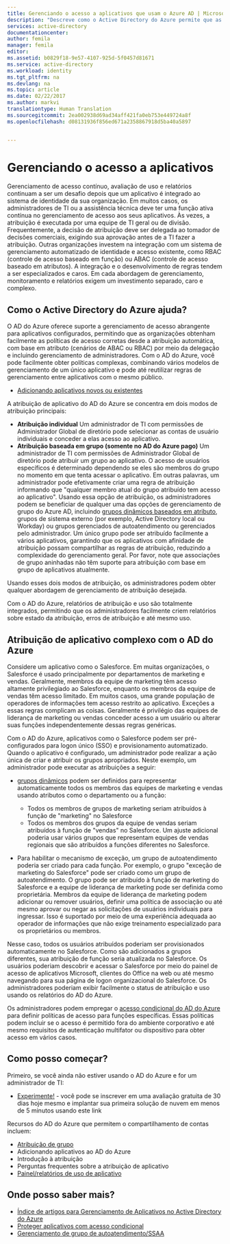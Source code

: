 ```yaml
---
title: Gerenciando o acesso a aplicativos que usam o Azure AD | Microsoft Docs
description: "Descreve como o Active Directory do Azure permite que as organizações especifiquem os aplicativos aos quais cada usuário tem acesso."
services: active-directory
documentationcenter: 
author: femila
manager: femila
editor: 
ms.assetid: b0829f18-9e57-4107-925d-5f0457d81671
ms.service: active-directory
ms.workload: identity
ms.tgt_pltfrm: na
ms.devlang: na
ms.topic: article
ms.date: 02/22/2017
ms.author: markvi
translationtype: Human Translation
ms.sourcegitcommit: 2ea002938d69ad34aff421fa0eb753e449724a8f
ms.openlocfilehash: d08131936f856ed671a2358867918d5ba40a5897


---
```

# <a name="managing-access-to-apps"></a>Gerenciando o acesso a aplicativos
Gerenciamento de acesso contínuo, avaliação de uso e relatórios continuam a ser um desafio depois que um aplicativo é integrado ao sistema de identidade da sua organização. Em muitos casos, os administradores de TI ou a assistência técnica deve ter uma função ativa contínua no gerenciamento de acesso aos seus aplicativos. Às vezes, a atribuição é executada por uma equipe de TI geral ou de divisão. Frequentemente, a decisão de atribuição deve ser delegada ao tomador de decisões comerciais, exigindo sua aprovação antes de a TI fazer a atribuição.  Outras organizações investem na integração com um sistema de gerenciamento automatizado de identidade e acesso existente, como RBAC (controle de acesso baseado em função) ou ABAC (controle de acesso baseado em atributos). A integração e o desenvolvimento de regras tendem a ser especializados e caros. Em cada abordagem de gerenciamento, monitoramento e relatórios exigem um investimento separado, caro e complexo.

## <a name="how-does-azure-active-directory-help"></a>Como o Active Directory do Azure ajuda?
 O AD do Azure oferece suporte a gerenciamento de acesso abrangente para aplicativos configurados, permitindo que as organizações obtenham facilmente as políticas de acesso corretas desde a atribuição automática, com base em atributo (cenários de ABAC ou RBAC) por meio da delegação e incluindo gerenciamento de administradores. Com o AD do Azure, você pode facilmente obter políticas complexas, combinando vários modelos de gerenciamento de um único aplicativo e pode até reutilizar regras de gerenciamento entre aplicativos com o mesmo público.

* [Adicionando aplicativos novos ou existentes](active-directory-sso-integrate-saas-apps.md)

 A atribuição de aplicativo do AD do Azure se concentra em dois modos de atribuição principais:

* **Atribuição individual** Um administrador de TI com permissões de Administrador Global de diretório pode selecionar as contas de usuário individuais e conceder a elas acesso ao aplicativo.
* **Atribuição baseada em grupo (somente no AD do Azure pago)** Um administrador de TI com permissões de Administrador Global de diretório pode atribuir um grupo ao aplicativo. O acesso de usuários específicos é determinado dependendo se eles são membros do grupo no momento em que tenta acessar o aplicativo. Em outras palavras, um administrador pode efetivamente criar uma regra de atribuição informando que "qualquer membro atual do grupo atribuído tem acesso ao aplicativo". Usando essa opção de atribuição, os administradores podem se beneficiar de qualquer uma das opções de gerenciamento de grupo do Azure AD, incluindo [grupos dinâmicos baseados em atributo](active-directory-accessmanagement-manage-groups.md), grupos de sistema externo (por exemplo, Active Directory local ou Workday) ou grupos gerenciados de autoatendimento ou gerenciados pelo administrador. Um único grupo pode ser atribuído facilmente a vários aplicativos, garantindo que os aplicativos com afinidade de atribuição possam compartilhar as regras de atribuição, reduzindo a complexidade do gerenciamento geral. Por favor, note que associações de grupo aninhadas não têm suporte para atribuição com base em grupo de aplicativos atualmente.

Usando esses dois modos de atribuição, os administradores podem obter qualquer abordagem de gerenciamento de atribuição desejada.

Com o AD do Azure, relatórios de atribuição e uso são totalmente integrados, permitindo que os administradores facilmente criem relatórios sobre estado da atribuição, erros de atribuição e até mesmo uso.

## <a name="complex-application-assignment-with-azure-ad"></a>Atribuição de aplicativo complexo com o AD do Azure
Considere um aplicativo como o Salesforce. Em muitas organizações, o Salesforce é usado principalmente por departamentos de marketing e vendas. Geralmente, membros da equipe de marketing têm acesso altamente privilegiado ao Salesforce, enquanto os membros da equipe de vendas têm acesso limitado. Em muitos casos, uma grande população de operadores de informações tem acesso restrito ao aplicativo. Exceções a essas regras complicam as coisas. Geralmente é privilégio das equipes de liderança de marketing ou vendas conceder acesso a um usuário ou alterar suas funções independentemente dessas regras genéricas.

Com o AD do Azure, aplicativos como o Salesforce podem ser pré-configurados para logon único (SSO) e provisionamento automatizado. Quando o aplicativo é configurado, um administrador pode realizar a ação única de criar e atribuir os grupos apropriados. Neste exemplo, um administrador pode executar as atribuições a seguir:

* [grupos dinâmicos](active-directory-accessmanagement-manage-groups.md) podem ser definidos para representar automaticamente todos os membros das equipes de marketing e vendas usando atributos como o departamento ou a função:
  
  * Todos os membros de grupos de marketing seriam atribuídos à função de "marketing" no Salesforce
  * Todos os membros dos grupos da equipe de vendas seriam atribuídos à função de "vendas" no Salesforce. Um ajuste adicional poderia usar vários grupos que representam equipes de vendas regionais que são atribuídos a funções diferentes no Salesforce.
* Para habilitar o mecanismo de exceção, um grupo de autoatendimento poderia ser criado para cada função. Por exemplo, o grupo "exceção de marketing do Salesforce" pode ser criado como um grupo de autoatendimento. O grupo pode ser atribuído à função de marketing do Salesforce e a equipe de liderança de marketing pode ser definida como proprietária. Membros da equipe de liderança de marketing podem adicionar ou remover usuários, definir uma política de associação ou até mesmo aprovar ou negar as solicitações de usuários individuais para ingressar. Isso é suportado por meio de uma experiência adequada ao operador de informações que não exige treinamento especializado para os proprietários ou membros.

Nesse caso, todos os usuários atribuídos poderiam ser provisionados automaticamente no Salesforce. Como são adicionados a grupos diferentes, sua atribuição de função seria atualizada no Salesforce. Os usuários poderiam descobrir e acessar o Salesforce por meio do painel de acesso de aplicativos Microsoft, clientes do Office na web ou até mesmo navegando para sua página de logon organizacional do Salesforce. Os administradores poderiam exibir facilmente o status de atribuição e uso usando os relatórios do AD do Azure.

Os administradores podem empregar o [acesso condicional do AD do Azure](active-directory-conditional-access.md) para definir políticas de acesso para funções específicas. Essas políticas podem incluir se o acesso é permitido fora do ambiente corporativo e até mesmo requisitos de autenticação multifator ou dispositivo para obter acesso em vários casos.

## <a name="how-can-i-get-started"></a>Como posso começar?
Primeiro, se você ainda não estiver usando o AD do Azure e for um administrador de TI:

* [Experimente!](https://azure.microsoft.com/trial/get-started-active-directory/)  - você pode se inscrever em uma avaliação gratuita de 30 dias hoje mesmo e implantar sua primeira solução de nuvem em menos de 5 minutos usando este link

Recursos do AD do Azure que permitem o compartilhamento de contas incluem:

* [Atribuição de grupo](active-directory-accessmanagement-self-service-group-management.md)
* Adicionando aplicativos ao AD do Azure
* Introdução à atribuição
* Perguntas frequentes sobre a atribuição de aplicativo
* [Painel/relatórios de uso de aplicativo](active-directory-passwords-get-insights.md)

## <a name="where-can-i-learn-more"></a>Onde posso saber mais?
* [Índice de artigos para Gerenciamento de Aplicativos no Active Directory do Azure](active-directory-apps-index.md)
* [Proteger aplicativos com acesso condicional](active-directory-conditional-access.md)
* [Gerenciamento de grupo de autoatendimento/SSAA](active-directory-accessmanagement-self-service-group-management.md)




<!--HONumber=Dec16_HO5-->


